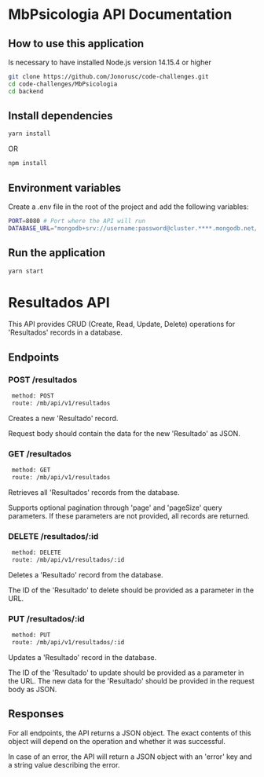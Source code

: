 # MbPsicologia API Documentation

## How to use this application

Is necessary to have installed Node.js version 14.15.4 or higher

```bash
git clone https://github.com/Jonorusc/code-challenges.git
cd code-challenges/MbPsicologia
cd backend
```

## Install dependencies

```bash
yarn install
```

OR

```bash
npm install
```

## Environment variables

Create a .env file in the root of the project and add the following variables:

```bash
PORT=8080 # Port where the API will run
DATABASE_URL="mongodb+srv://username:password@cluster.****.mongodb.net/database"
```

## Run the application

```bash
yarn start
```

# Resultados API

This API provides CRUD (Create, Read, Update, Delete) operations for 'Resultados' records in a database.

## Endpoints

### POST /resultados

```bash
 method: POST
 route: /mb/api/v1/resultados
```

Creates a new 'Resultado' record.

Request body should contain the data for the new 'Resultado' as JSON.

### GET /resultados

```bash
 method: GET
 route: /mb/api/v1/resultados
```

Retrieves all 'Resultados' records from the database.

Supports optional pagination through 'page' and 'pageSize' query parameters. If these parameters are not provided, all records are returned.

### DELETE /resultados/:id

```bash
 method: DELETE
 route: /mb/api/v1/resultados/:id
```

Deletes a 'Resultado' record from the database.

The ID of the 'Resultado' to delete should be provided as a parameter in the URL.

### PUT /resultados/:id

```bash
 method: PUT
 route: /mb/api/v1/resultados/:id
```

Updates a 'Resultado' record in the database.

The ID of the 'Resultado' to update should be provided as a parameter in the URL. The new data for the 'Resultado' should be provided in the request body as JSON.

## Responses

For all endpoints, the API returns a JSON object. The exact contents of this object will depend on the operation and whether it was successful.

In case of an error, the API will return a JSON object with an 'error' key and a string value describing the error.
